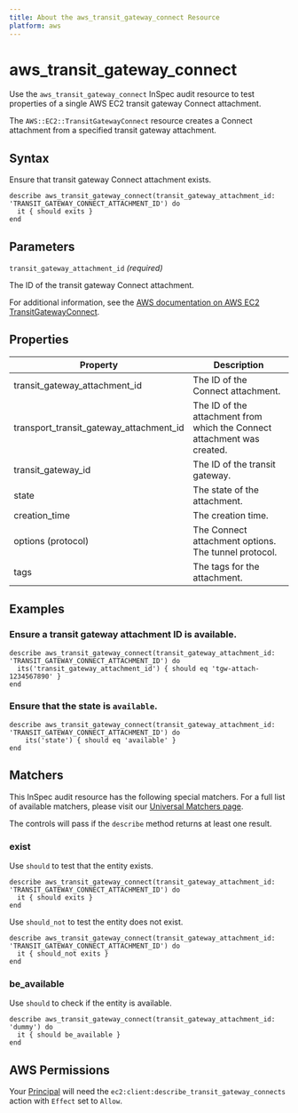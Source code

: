 ```yaml
---
title: About the aws_transit_gateway_connect Resource
platform: aws
---
```


# aws\_transit\_gateway\_connect

Use the `aws_transit_gateway_connect` InSpec audit resource to test properties of a single AWS EC2 transit gateway Connect attachment.

The `AWS::EC2::TransitGatewayConnect` resource creates a Connect attachment from a specified transit gateway attachment.

## Syntax

Ensure that transit gateway Connect attachment exists.

    describe aws_transit_gateway_connect(transit_gateway_attachment_id: 'TRANSIT_GATEWAY_CONNECT_ATTACHMENT_ID') do
      it { should exits }
    end

## Parameters

`transit_gateway_attachment_id` _(required)_

The ID of the transit gateway Connect attachment.

For additional information, see the [AWS documentation on AWS EC2 TransitGatewayConnect](https://docs.aws.amazon.com/AWSCloudFormation/latest/UserGuide/aws-resource-ec2-transitgatewayconnect.html).

## Properties

| Property | Description|
| --- | --- |
| transit_gateway_attachment_id | The ID of the Connect attachment. |
| transport_transit_gateway_attachment_id | The ID of the attachment from which the Connect attachment was created. |
| transit_gateway_id | The ID of the transit gateway. |
| state | The state of the attachment. |
| creation_time | The creation time. |
| options (protocol) | The Connect attachment options. The tunnel protocol. |
| tags | The tags for the attachment. |

## Examples

### Ensure a transit gateway attachment ID is available.

    describe aws_transit_gateway_connect(transit_gateway_attachment_id: 'TRANSIT_GATEWAY_CONNECT_ATTACHMENT_ID') do
      its('transit_gateway_attachment_id') { should eq 'tgw-attach-1234567890' }
    end

### Ensure that the state is `available`.

    describe aws_transit_gateway_connect(transit_gateway_attachment_id: 'TRANSIT_GATEWAY_CONNECT_ATTACHMENT_ID') do
        its('state') { should eq 'available' }
    end

## Matchers

This InSpec audit resource has the following special matchers. For a full list of available matchers, please visit our [Universal Matchers page](https://www.inspec.io/docs/reference/matchers/).

The controls will pass if the `describe` method returns at least one result.

### exist

Use `should` to test that the entity exists.

    describe aws_transit_gateway_connect(transit_gateway_attachment_id: 'TRANSIT_GATEWAY_CONNECT_ATTACHMENT_ID') do
      it { should exits }
    end

Use `should_not` to test the entity does not exist.

    describe aws_transit_gateway_connect(transit_gateway_attachment_id: 'TRANSIT_GATEWAY_CONNECT_ATTACHMENT_ID') do
      it { should_not exits }
    end

### be_available

Use `should` to check if the entity is available.

    describe aws_transit_gateway_connect(transit_gateway_attachment_id: 'dummy') do
      it { should be_available }
    end

## AWS Permissions

Your [Principal](https://docs.aws.amazon.com/IAM/latest/UserGuide/intro-structure.html#intro-structure-principal) will need the `ec2:client:describe_transit_gateway_connects` action with `Effect` set to `Allow`.